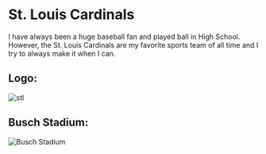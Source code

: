 # St. Louis Cardinals

I have always been a huge baseball fan and played ball in High School.
However, the St. Louis Cardinals are my favorite sports team of all time and I try to always make it when I can.

## Logo:
![stl](https://user-images.githubusercontent.com/60192666/202827413-31cb1244-2006-478e-a0db-d7c32dc01a20.png)



## Busch Stadium:
![Busch Stadium](https://user-images.githubusercontent.com/60192666/202827423-3694bf76-c0df-4956-a91f-3cf75f509749.jpeg)
